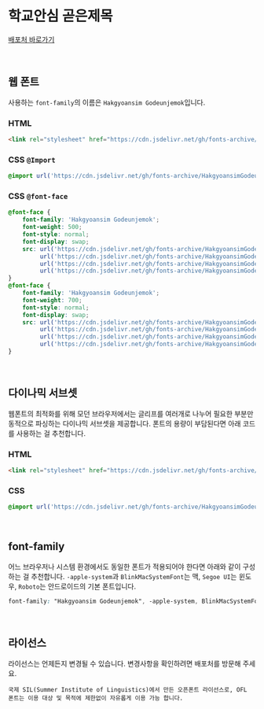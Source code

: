 # 학교안심 곧은제목

[배포처 바로가기](https://copyright.keris.or.kr/idx)

&nbsp;

## 웹 폰트

사용하는 `font-family`의 이름은 `Hakgyoansim Godeunjemok`입니다.

### HTML

```html
<link rel="stylesheet" href="https://cdn.jsdelivr.net/gh/fonts-archive/HakgyoansimGodeunjemok/HakgyoansimGodeunjemok.css" type="text/css"/>
```

### CSS `@Import`

```css
@import url('https://cdn.jsdelivr.net/gh/fonts-archive/HakgyoansimGodeunjemok/HakgyoansimGodeunjemok.css');
```

### CSS `@font-face`

```css
@font-face {
    font-family: 'Hakgyoansim Godeunjemok';
    font-weight: 500;
    font-style: normal;
    font-display: swap;
    src: url('https://cdn.jsdelivr.net/gh/fonts-archive/HakgyoansimGodeunjemok/HakgyoansimGodeunjemok-Medium.woff2') format('woff2'),
         url('https://cdn.jsdelivr.net/gh/fonts-archive/HakgyoansimGodeunjemok/HakgyoansimGodeunjemok-Medium.woff') format('woff'),
         url('https://cdn.jsdelivr.net/gh/fonts-archive/HakgyoansimGodeunjemok/HakgyoansimGodeunjemok-Medium.otf') format('opentype'),
         url('https://cdn.jsdelivr.net/gh/fonts-archive/HakgyoansimGodeunjemok/HakgyoansimGodeunjemok-Medium.ttf') format('truetype');
}
@font-face {
    font-family: 'Hakgyoansim Godeunjemok';
    font-weight: 700;
    font-style: normal;
    font-display: swap;
    src: url('https://cdn.jsdelivr.net/gh/fonts-archive/HakgyoansimGodeunjemok/HakgyoansimGodeunjemok-Bold.woff2') format('woff2'),
         url('https://cdn.jsdelivr.net/gh/fonts-archive/HakgyoansimGodeunjemok/HakgyoansimGodeunjemok-Bold.woff') format('woff'),
         url('https://cdn.jsdelivr.net/gh/fonts-archive/HakgyoansimGodeunjemok/HakgyoansimGodeunjemok-Bold.otf') format('opentype'),
         url('https://cdn.jsdelivr.net/gh/fonts-archive/HakgyoansimGodeunjemok/HakgyoansimGodeunjemok-Bold.ttf') format('truetype');
}
```

&nbsp;

## 다이나믹 서브셋

웹폰트의 최적화를 위해 모던 브라우저에서는 글리프를 여러개로 나누어 필요한 부분만 동적으로 파싱하는 다이나믹 서브셋을 제공합니다. 폰트의 용량이 부담된다면 아래 코드를 사용하는 걸 추천합니다.

### HTML

```html
<link rel="stylesheet" href="https://cdn.jsdelivr.net/gh/fonts-archive/HakgyoansimGodeunjemok/subsets/HakgyoansimGodeunjemok-dynamic-subset.css" type="text/css"/>
```

### CSS

```css
@import url('https://cdn.jsdelivr.net/gh/fonts-archive/HakgyoansimGodeunjemok/subsets/HakgyoansimGodeunjemok-dynamic-subset.css');
```

&nbsp;

## font-family

어느 브라우저나 시스템 환경에서도 동일한 폰트가 적용되어야 한다면 아래와 같이 구성하는 걸 추천합니다. `-apple-system`과 `BlinkMacSystemFont`는 맥, `Segoe UI`는 윈도우, `Roboto`는 안드로이드의 기본 폰트입니다.


```css
font-family: "Hakgyoansim Godeunjemok", -apple-system, BlinkMacSystemFont, "Segoe UI", Roboto, Oxygen, Ubuntu, Cantarell, "Open Sans", "Helvetica Neue", sans-serif;
```

&nbsp;

## 라이선스

라이선스는 언제든지 변경될 수 있습니다. 변경사항을 확인하려면 배포처를 방문해 주세요.

```
국제 SIL(Summer Institute of Linguistics)에서 만든 오픈폰트 라이선스로, OFL 폰트는 이용 대상 및 목적에 제한없이 자유롭게 이용 가능 합니다.
```

